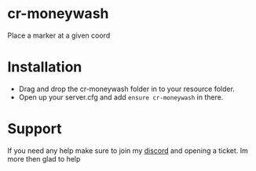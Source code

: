 # cr-moneywash

Place a marker at a given coord

# Installation

- Drag and drop the cr-moneywash folder in to your resource folder.
- Open up your server.cfg and add `ensure cr-moneywash` in there.


# Support

If you need any help make sure to join my [discord](https://discord.gg/PVc7QqxcXm) and opening a ticket. Im more then glad to help
